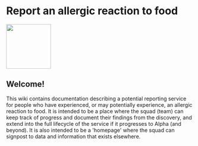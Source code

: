 # Report an allergic reaction to food

<img src="https://github.com/notbinary/discovery-template/blob/master/Assets/DiscoveryLogo.png" width=120px/>

## Welcome!

This wiki contains documentation describing a potential reporting service for people who have experienced, or may potentially experience, an allergic reaction to food. It is intended to be a place where the squad (team) can keep track of progress and document their findings from the discovery, and extend into the full lifecycle of the service if it progresses to Alpha (and beyond). It is also intended to be a 'homepage' where the squad can signpost to data and information that exists elsewhere.

